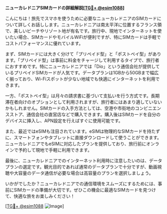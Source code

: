 **ニューカレドニアSIMカードの詳細解説[[TG💪+ @esim1088](https://t.me/s/esim1088)]**

こんにちは！旅先でスマホを使うために必要なニューカレドニアのSIMカードについて詳しくお話しします。ニューカレドニアは南太平洋に位置するフランス領で、美しいビーチやリゾート地が有名です。旅行中、現地でインターネットを使いたい場合、SIMカードやモバイルWiFiが便利ですが、特にSIMカードは手軽でコストパフォーマンスに優れています。

まず、SIMカードには大きく分けて「プリペイド型」と「ポストペイ型」があります。「プリペイド型」は事前に料金をチャージして利用するタイプで、旅行者におすすめです。特にニューカレドニアでは「Dio」という通信会社が提供しているプリペイドSIMカードが人気です。データプランは1GBから50GBまで幅広く揃っており、Wi-Fiスポットが少ない地域でも快適にインターネットを利用できます。

一方、「ポストペイ型」は月々の請求書に基づいて支払いを行う方式です。長期滞在者向けのオプションとして利用されますが、旅行者にはあまり適していないかもしれません。SIMカードの入手方法としては、空港や市街地のコンビニエンスストア、通信会社の直営店などで購入できます。購入後はSIMカードを自分のデバイスに挿入し、APN設定を行えばすぐに使用可能です。

また、最近ではeSIMも注目されています。eSIMは物理的なSIMカードを持たずに、スマートフォンやタブレットに直接ダウンロードして使うことができます。ニューカレドニアでもeSIMに対応したプランを提供しており、旅行前にオンラインで予約して現地で手軽に利用できます。

最後に、ニューカレドニアでのインターネット利用時に注意したいのは、データプランの選定です。観光目的であれば通常のデータプランで十分ですが、動画視聴や大容量のデータ通信が必要な場合は高容量のプランを選択しましょう。

いかがでしたか？ニューカレドニアでの通信環境をスムーズにするためには、事前にSIMカードの準備が大切です。ぜひこの機会に最適なSIMカードを見つけて、快適な旅をお楽しみください！

[[TG💪+ @esim1088](https://t.me/s/esim1088) ![Image](https://i.postimg.cc/Y0z9fWf4/image.png)]